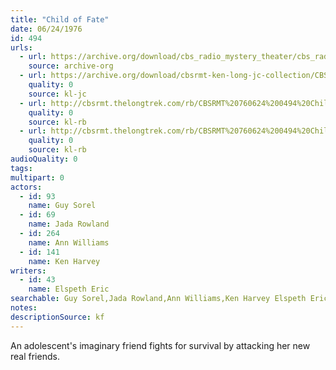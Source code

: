 ```yaml
---
title: "Child of Fate"
date: 06/24/1976
id: 494
urls: 
  - url: https://archive.org/download/cbs_radio_mystery_theater/cbs_radio_mystery_theater-0451-0500.zip/cbs_radio_mystery_theater-0451-0500%2Fcbsrmt_0494_child_of_fate.mp3
    source: archive-org
  - url: https://archive.org/download/cbsrmt-ken-long-jc-collection/CBSRMT - 760624 0494 Child Of Fate vbr fb2_jc.mp3
    quality: 0
    source: kl-jc
  - url: http://cbsrmt.thelongtrek.com/rb/CBSRMT%20760624%200494%20Child%20of%20Fate_wuwm.mp3
    quality: 0
    source: kl-rb
  - url: http://cbsrmt.thelongtrek.com/rb/CBSRMT%20760624%200494%20Child%20of%20Fate_wbbm_rb.mp3
    quality: 0
    source: kl-rb
audioQuality: 0
tags: 
multipart: 0
actors:  
  - id: 93
    name: Guy Sorel  
  - id: 69
    name: Jada Rowland  
  - id: 264
    name: Ann Williams  
  - id: 141
    name: Ken Harvey
writers:  
  - id: 43
    name: Elspeth Eric
searchable: Guy Sorel,Jada Rowland,Ann Williams,Ken Harvey Elspeth Eric
notes: 
descriptionSource: kf
---
```

An adolescent's imaginary friend fights for survival by attacking her new real friends.